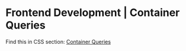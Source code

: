 # Frontend Development | Container Queries

Find this in CSS section: [Container Queries](/css/container-queries/) 
